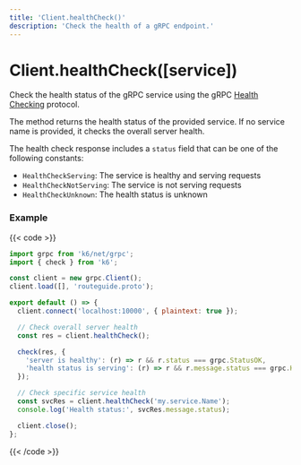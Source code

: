 ```yaml
---
title: 'Client.healthCheck()'
description: 'Check the health of a gRPC endpoint.'
---
```


# Client.healthCheck([service])

Check the health status of the gRPC service using the gRPC [Health Checking](https://grpc.io/docs/guides/health-checking/) protocol.

The method returns the health status of the provided service. If no service name is provided, it checks the overall server health.

The health check response includes a `status` field that can be one of the following constants:

- `HealthCheckServing`: The service is healthy and serving requests
- `HealthCheckNotServing`: The service is not serving requests
- `HealthCheckUnknown`: The health status is unknown

### Example

{{< code >}}

```javascript
import grpc from 'k6/net/grpc';
import { check } from 'k6';

const client = new grpc.Client();
client.load([], 'routeguide.proto');

export default () => {
  client.connect('localhost:10000', { plaintext: true });

  // Check overall server health
  const res = client.healthCheck();

  check(res, {
    'server is healthy': (r) => r && r.status === grpc.StatusOK,
    'health status is serving': (r) => r && r.message.status === grpc.HealthCheckServing,
  });

  // Check specific service health
  const svcRes = client.healthCheck('my.service.Name');
  console.log('Health status:', svcRes.message.status);

  client.close();
};
```

{{< /code >}}

